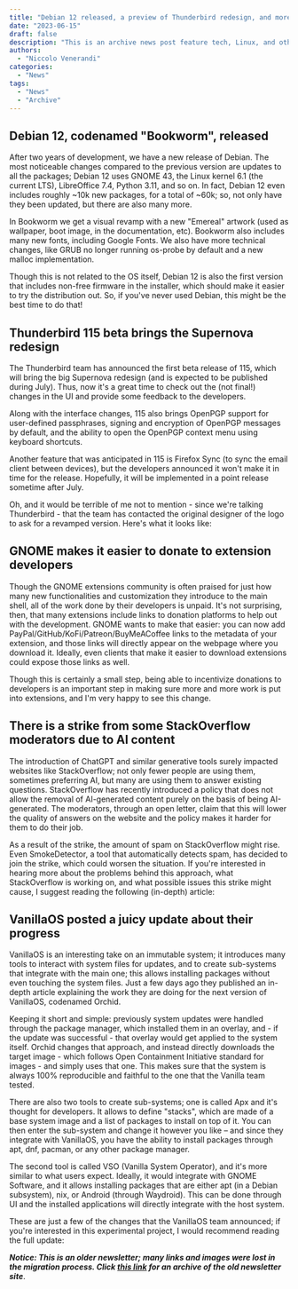 ```yaml
---
title: "Debian 12 released, a preview of Thunderbird redesign, and more!"
date: "2023-06-15"
draft: false
description: "This is an archive news post feature tech, Linux, and other open-source news. This is an older article that was part of a migration. There will be missing images, broken links, and potentially other issues."
authors:
  - "Niccolo Venerandi"
categories:
  - "News"
tags:
  - "News"
  - "Archive"
---
```


## Debian 12, codenamed "Bookworm", released

After two years of development, we have a new release of Debian. The most noticeable changes compared to the previous version are updates to all the packages; Debian 12 uses GNOME 43, the Linux kernel 6.1 (the current LTS), LibreOffice 7.4, Python 3.11, and so on. In fact, Debian 12 even includes roughly ~10k new packages, for a total of ~60k; so, not only have they been updated, but there are also many more.

In Bookworm we get a visual revamp with a new "Emereal" artwork (used as wallpaper, boot image, in the documentation, etc). Bookworm also includes many new fonts, including Google Fonts. We also have more technical changes, like GRUB no longer running os-probe by default and a new malloc implementation.

Though this is not related to the OS itself, Debian 12 is also the first version that includes non-free firmware in the installer, which should make it easier to try the distribution out. So, if you've never used Debian, this might be the best time to do that!

## Thunderbird 115 beta brings the Supernova redesign

The Thunderbird team has announced the first beta release of 115, which will bring the big Supernova redesign (and is expected to be published during July). Thus, now it's a great time to check out the (not final!) changes in the UI and provide some feedback to the developers.

Along with the interface changes, 115 also brings OpenPGP support for user-defined passphrases, signing and encryption of OpenPGP messages by default, and the ability to open the OpenPGP context menu using keyboard shortcuts.

Another feature that was anticipated in 115 is Firefox Sync (to sync the email client between devices), but the developers announced it won't make it in time for the release. Hopefully, it will be implemented in a point release sometime after July.

Oh, and it would be terrible of me not to mention - since we're talking Thunderbird - that the team has contacted the original designer of the logo to ask for a revamped version. Here's what it looks like:

## GNOME makes it easier to donate to extension developers

Though the GNOME extensions community is often praised for just how many new functionalities and customization they introduce to the main shell, all of the work done by their developers is unpaid. It's not surprising, then, that many extensions include links to donation platforms to help out with the development. GNOME wants to make that easier: you can now add PayPal/GitHub/KoFi/Patreon/BuyMeACoffee links to the metadata of your extension, and those links will directly appear on the webpage where you download it. Ideally, even clients that make it easier to download extensions could expose those links as well.

Though this is certainly a small step, being able to incentivize donations to developers is an important step in making sure more and more work is put into extensions, and I'm very happy to see this change.

## There is a strike from some StackOverflow moderators due to AI content

The introduction of ChatGPT and similar generative tools surely impacted websites like StackOverflow; not only fewer people are using them, sometimes preferring AI, but many are using them to answer existing questions. StackOverflow has recently introduced a policy that does not allow the removal of AI-generated content purely on the basis of being AI-generated. The moderators, through an open letter, claim that this will lower the quality of answers on the website and the policy makes it harder for them to do their job.

As a result of the strike, the amount of spam on StackOverflow might rise. Even SmokeDetector, a tool that automatically detects spam, has decided to join the strike, which could worsen the situation. If you're interested in hearing more about the problems behind this approach, what StackOverflow is working on, and what possible issues this strike might cause, I suggest reading the following (in-depth) article:

## VanillaOS posted a juicy update about their progress

VanillaOS is an interesting take on an immutable system; it introduces many tools to interact with system files for updates, and to create sub-systems that integrate with the main one; this allows installing packages without even touching the system files. Just a few days ago they published an in-depth article explaining the work they are doing for the next version of VanillaOS, codenamed Orchid.

Keeping it short and simple: previously system updates were handled through the package manager, which installed them in an overlay, and - if the update was successful - that overlay would get applied to the system itself. Orchid changes that approach, and instead directly downloads the target image - which follows Open Containment Initiative standard for images - and simply uses that one. This makes sure that the system is always 100% reproducible and faithful to the one that the Vanilla team tested.

There are also two tools to create sub-systems; one is called Apx and it's thought for developers. It allows to define "stacks", which are made of a base system image and a list of packages to install on top of it. You can then enter the sub-system and change it however you like – and since they integrate with VanillaOS, you have the ability to install packages through apt, dnf, pacman, or any other package manager.

The second tool is called VSO (Vanilla System Operator), and it's more similar to what users expect. Ideally, it would integrate with GNOME Software, and it allows installing packages that are either apt (in a Debian subsystem), nix, or Android (through Waydroid). This can be done through UI and the installed applications will directly integrate with the host system.

These are just a few of the changes that the VanillaOS team announced; if you're interested in this experimental project, I would recommend reading the full update:

**_Notice: This is an older newsletter; many links and images were lost in the migration process. Click [this link](https://archive.techhut.tv/) for an archive of the old newsletter site_**.
